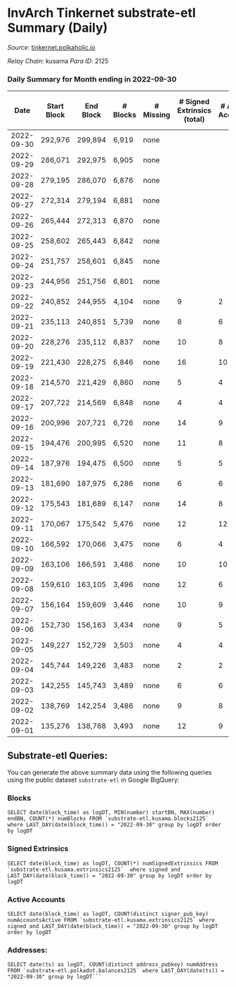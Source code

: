 # InvArch Tinkernet substrate-etl Summary (Daily)

_Source_: [tinkernet.polkaholic.io](https://tinkernet.polkaholic.io)

*Relay Chain*: kusama
*Para ID*: 2125



### Daily Summary for Month ending in 2022-09-30


| Date | Start Block | End Block | # Blocks | # Missing | # Signed Extrinsics (total) | # Active Accounts | # Addresses with Balances | # Events | # Transfers | # XCM Transfers In | # XCM Transfers Out |
| ---- | ----------- | --------- | -------- | --------- | --------------------------- | ----------------- | ------------------------- | -------- | ----------- | ------------------ | ------------------- |
| 2022-09-30 | 292,976 | 299,894 | 6,919 | none  |  |  | 1,206 |  |   |   |   |
| 2022-09-29 | 286,071 | 292,975 | 6,905 | none  |  |  |  |  |   |   |   |
| 2022-09-28 | 279,195 | 286,070 | 6,876 | none  |  |  |  |  |   |   |   |
| 2022-09-27 | 272,314 | 279,194 | 6,881 | none  |  |  |  |  |   |   |   |
| 2022-09-26 | 265,444 | 272,313 | 6,870 | none  |  |  |  |  |   |   |   |
| 2022-09-25 | 258,602 | 265,443 | 6,842 | none  |  |  |  |  |   |   |   |
| 2022-09-24 | 251,757 | 258,601 | 6,845 | none  |  |  |  |  |   |   |   |
| 2022-09-23 | 244,956 | 251,756 | 6,801 | none  |  |  |  |  |   |   |   |
| 2022-09-22 | 240,852 | 244,955 | 4,104 | none  | 9 | 2 |  | 8,564 | 279  |   |   |
| 2022-09-21 | 235,113 | 240,851 | 5,739 | none  | 8 | 6 |  | 11,706 | 165  |   |   |
| 2022-09-20 | 228,276 | 235,112 | 6,837 | none  | 10 | 8 |  | 14,018 | 264  |   |   |
| 2022-09-19 | 221,430 | 228,275 | 6,846 | none  | 16 | 10 |  | 14,167 | 361  |   |   |
| 2022-09-18 | 214,570 | 221,429 | 6,860 | none  | 5 | 4 |  | 13,919 | 156  |   |   |
| 2022-09-17 | 207,722 | 214,569 | 6,848 | none  | 4 | 4 |  | 13,855 | 124  |   |   |
| 2022-09-16 | 200,996 | 207,721 | 6,726 | none  | 14 | 9 |  | 13,798 | 235  |   |   |
| 2022-09-15 | 194,476 | 200,995 | 6,520 | none  | 11 | 8 |  | 13,401 | 281  |   |   |
| 2022-09-14 | 187,976 | 194,475 | 6,500 | none  | 5 | 5 |  | 13,197 | 155  |   |   |
| 2022-09-13 | 181,690 | 187,975 | 6,286 | none  | 6 | 6 |  | 12,785 | 164  |   |   |
| 2022-09-12 | 175,543 | 181,689 | 6,147 | none  | 14 | 8 |  | 12,698 | 297  |   |   |
| 2022-09-11 | 170,067 | 175,542 | 5,476 | none  | 12 | 12 |  | 11,310 | 273  |   |   |
| 2022-09-10 | 166,592 | 170,066 | 3,475 | none  | 6 | 4 |  | 7,127 | 134  |   |   |
| 2022-09-09 | 163,106 | 166,591 | 3,486 | none  | 10 | 10 |  | 7,328 | 281  |   |   |
| 2022-09-08 | 159,610 | 163,105 | 3,496 | none  | 12 | 6 |  | 7,279 | 202  |   |   |
| 2022-09-07 | 156,164 | 159,609 | 3,446 | none  | 10 | 9 |  | 7,225 | 258  |   |   |
| 2022-09-06 | 152,730 | 156,163 | 3,434 | none  | 9 | 5 |  | 7,098 | 163  |   |   |
| 2022-09-05 | 149,227 | 152,729 | 3,503 | none  | 4 | 4 |  | 7,163 | 124  |   |   |
| 2022-09-04 | 145,744 | 149,226 | 3,483 | none  | 2 | 2 |  | 7,044 | 62  |   |   |
| 2022-09-03 | 142,255 | 145,743 | 3,489 | none  | 6 | 6 |  | 7,238 | 214  |   |   |
| 2022-09-02 | 138,769 | 142,254 | 3,486 | none  | 9 | 8 |  | 7,245 | 208  |   |   |
| 2022-09-01 | 135,276 | 138,768 | 3,493 | none  | 12 | 9 |  | 7,402 | 336  |   |   |

## Substrate-etl Queries:
You can generate the above summary data using the following queries using the public dataset `substrate-etl` in Google BigQuery:


### Blocks
```
SELECT date(block_time) as logDT, MIN(number) startBN, MAX(number) endBN, COUNT(*) numBlocks FROM `substrate-etl.kusama.blocks2125`  where LAST_DAY(date(block_time)) = "2022-09-30" group by logDT order by logDT
```


### Signed Extrinsics
```
SELECT date(block_time) as logDT, COUNT(*) numSignedExtrinsics FROM `substrate-etl.kusama.extrinsics2125`  where signed and LAST_DAY(date(block_time)) = "2022-09-30" group by logDT order by logDT
```


### Active Accounts
```
SELECT date(block_time) as logDT, COUNT(distinct signer_pub_key) numAccountsActive FROM `substrate-etl.kusama.extrinsics2125` where signed and LAST_DAY(date(block_time)) = "2022-09-30" group by logDT order by logDT
```


### Addresses:
```
SELECT date(ts) as logDT, COUNT(distinct address_pubkey) numAddress FROM `substrate-etl.polkadot.balances2125` where LAST_DAY(date(ts)) = "2022-09-30" group by logDT```

